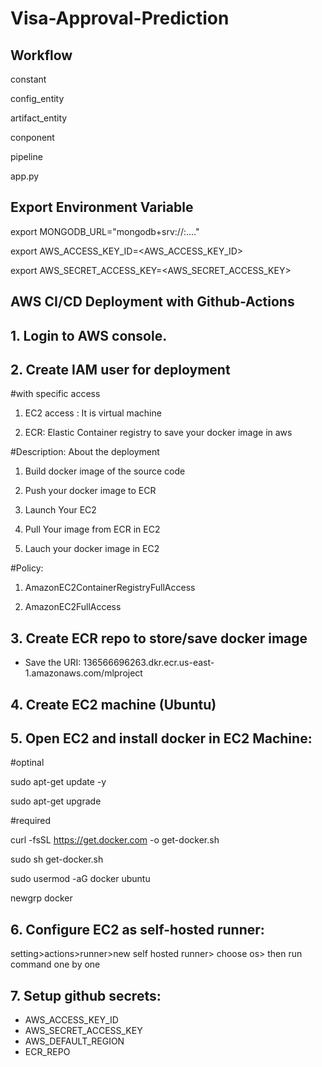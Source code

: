 # Visa-Approval-Prediction
## Workflow
constant

config_entity

artifact_entity

conponent

pipeline

app.py

## Export Environment Variable

export MONGODB_URL="mongodb+srv://<username>:<password>...."

export AWS_ACCESS_KEY_ID=<AWS_ACCESS_KEY_ID>

export AWS_SECRET_ACCESS_KEY=<AWS_SECRET_ACCESS_KEY>

## AWS CI/CD Deployment with Github-Actions
## 1. Login to AWS console.
## 2. Create IAM user for deployment
#with specific access

1. EC2 access : It is virtual machine

2. ECR: Elastic Container registry to save your docker image in aws


#Description: About the deployment

1. Build docker image of the source code

2. Push your docker image to ECR

3. Launch Your EC2 

4. Pull Your image from ECR in EC2

5. Lauch your docker image in EC2

#Policy:

1. AmazonEC2ContainerRegistryFullAccess

2. AmazonEC2FullAccess
## 3. Create ECR repo to store/save docker image
- Save the URI: 136566696263.dkr.ecr.us-east-1.amazonaws.com/mlproject

## 4. Create EC2 machine (Ubuntu)
## 5. Open EC2 and install docker in EC2 Machine:
#optinal

sudo apt-get update -y

sudo apt-get upgrade

#required

curl -fsSL https://get.docker.com -o get-docker.sh

sudo sh get-docker.sh

sudo usermod -aG docker ubuntu

newgrp docker
## 6. Configure EC2 as self-hosted runner:
setting>actions>runner>new self hosted runner> choose os> then run command one by one

## 7. Setup github secrets:
- AWS_ACCESS_KEY_ID
- AWS_SECRET_ACCESS_KEY
- AWS_DEFAULT_REGION
- ECR_REPO